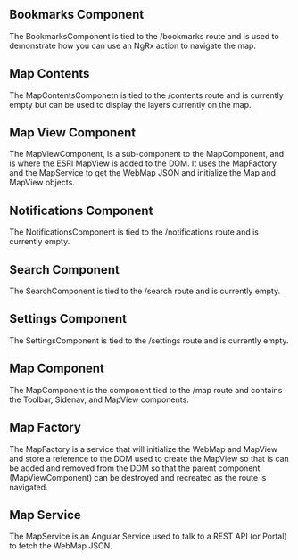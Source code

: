 ## Bookmarks Component

The BookmarksComponent is tied to the /bookmarks route and is used to demonstrate how you can use an NgRx action to navigate the map. 

## Map Contents

The MapContentsComponetn is tied to the /contents route and is currently empty but can be used to display the layers currently on the map.

## Map View Component

The MapViewComponent, is a sub-component to the MapComponent, and is where the ESRI MapView is added to the DOM. It uses the MapFactory and the MapService to get the WebMap JSON and initialize the Map and MapView objects. 

## Notifications Component

The NotificationsComponent is tied to the /notifications route and is currently empty. 

## Search Component

The SearchComponent is tied to the /search route and is currently empty.

## Settings Component

The SettingsComponent is tied to the /settings route and is currently empty.

## Map Component

The MapComponent is the component tied to the /map route and contains the Toolbar, Sidenav, and MapView components. 

## Map Factory

The MapFactory is a service that will initialize the WebMap and MapView and store a reference to the DOM used to create the MapView so that is can be added and removed from the DOM so that the parent component (MapViewComponent) can be destroyed and recreated as the route is navigated. 

## Map Service

The MapService is an Angular Service used to talk to a REST API (or Portal) to fetch the WebMap JSON.
